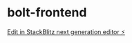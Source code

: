 # bolt-frontend

[Edit in StackBlitz next generation editor ⚡️](https://stackblitz.com/~/github.com/arbi-dev/bolt-frontend)